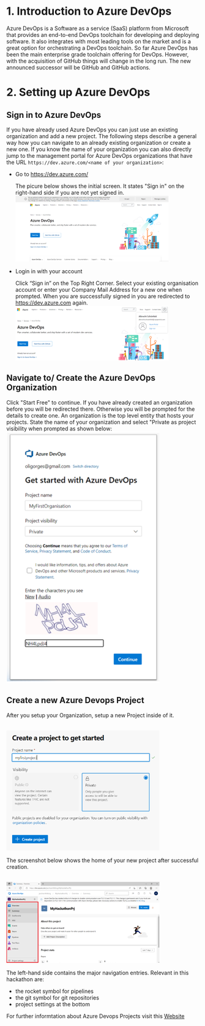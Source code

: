# 1. Introduction to Azure DevOps

Azure DevOps is a Software as a service (SaaS) platform from Microsoft that provides an end-to-end DevOps toolchain for developing and deploying software. It also integrates with most leading tools on the market and is a great option for orchestrating a DevOps toolchain. So far Azure DevOps has been the main enterprise grade toolchain offering for DevOps. However, with the acquisition of GitHub things will change in the long run. The new announced successor will be GitHub and GitHub actions.

# 2. Setting up Azure DevOps

## Sign in to Azure DevOps

If you have already used Azure DevOps you can just use an existing organization and add a new project. The following steps describe a general way how you can navigate to an already existing organization or create a new one. If you know the name of your organization you can also directly jump to the management portal for Azure DevOps organizations that have the URL `https://dev.azure.com/<name of your organization>`:
- Go to https://dev.azure.com/

  The picure below shows the initial screen. It states "Sign in" on the right-hand side if you are not yet signed in.
  <br><img src="./images/ado_signin_initial.png" width="400"/><br>

- Login in with your account

  Click “Sign in” on the Top Right Corner. Select your existing organisation account or enter your Company Mail Address for a new one when prompted. When you are successfully signed in you are redirected to https://dev.azure.com again.
  <br><img src="./images/ado_signin_finished.png" width="400"/><br>

## Navigate to/ Create the Azure DevOps Organization

Click "Start Free" to continue. If you have already created an organization before you will be redirected there. Otherwise you will be prompted for the details to create one. An organization is the top level entity that hosts your projects. State the name of your organization and select "Private as project visibility when prompted as shown below:
<br><img src="./images/ado_create_org.png" width="400"/><br>

## Create a new Azure Devops Project

After you setup your Organization, setup a new Project inside of it.

<br><img src="./images/ado_create_project.PNG" width="400"/><br>

The screenshot below shows the home of your new project after successful creation.

<br><img src="./images/ado_prj_overview.png" width="400"/><br>

The left-hand side contains the major navigation entries. Relevant in this hackathon are:
- the rocket symbol for pipelines
- the git symbol for git repositories
- project settings at the bottom

For further informtation about Azure Devops Projects visit this [Website](https://docs.microsoft.com/en-us/azure/devops/organizations/projects/create-project?view=azure-devops&tabs=browser)
